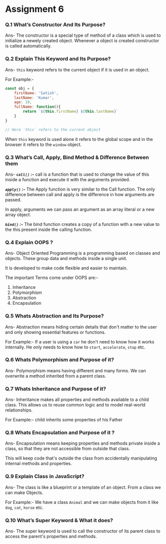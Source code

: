 # Assignment 6

### Q.1 What’s Constructor And Its Purpose?
Ans- The constructor is a special type of method of a class which is used to initialize a newely created object. Whenever a object is created constructor is called automatically.

### Q.2 Explain This Keyword and Its Purpose?
Ans- `this` keyword refers to the current object if it is used in an object.

For Example:-
```javascript
const obj = {
    firstName: 'Satish',
    lastName: 'Kumar',
    age: 19,
    fullName: function(){
        return `${this.firstName} ${this.lastName}`
    }
}

// Here `this` refers to the current object
```

When `this` keyword is used alone it refers to the global scope and in the browser it refers to the `window` object.

### Q.3 What’s Call, Apply, Bind Method & Difference Between them
Ans- ***`call()` :-*** call is a function that is used to change the value of this inside a function and execute it with the arguments provided.

***`apply()` :-*** The Apply function is very similar to the Call function. The only difference between call and apply is the difference in how arguments are passed.

In apply, arguments we can pass an argument as an array literal or a new array object.

***`bind()` :-*** The bind function creates a copy of a function with a new value to the this present inside the calling function.

### Q.4 Explain OOPS ? 
Ans- Object Oriented Programming is a programming based on classes and objects. These group data and methods inside a single unit.

It is developed to make code flexible and easier to maintain.

The important Terms come under OOPS are:-
1. Inheritance
2. Polymorphism
3. Abstraction
4. Encapsulation

### Q.5 Whats Abstraction and Its Purpose?
Ans- Abstraction means hiding certain details that don't matter to the user and only showing essential features or functions.

For Example:-
If a user is using a `car` he don't need to know how it works internally. He only needs to know how to `start`, `accelerate`, `stop` etc.

### Q.6 Whats Polymorphism and Purpose of it?
Ans- Polymorphism means having different and many forms. We can overwrite a method inherited from a parent class.

### Q.7  Whats Inheritance and Purpose of it?
Ans- Inheritance makes all properties and methods available to a child class. This allows us to reuse common logic and to model real-world relationships.

For Example:-
child inherits some properties of his Father

### Q.8 Whats Encapsulation and Purpose of it ?
Ans- Encapsulation means keeping properties and methods private inside a class, so that they are not accessible from outside that class.

This will keep code that's outside the class from accidentally manipulating internal methods and properties.

### Q.9 Explain Class in JavaScript?
Ans- The class is like a blueprint or a template of an object. From a class we can make Objects.

For Example:-
We have a class `Animal` and we can make objects from it like `dog`, `cat`, `horse` etc.

### Q.10 What’s Super Keyword & What it does?
Ans- The super keyword is used to call the constructor of its parent class to access the parent's properties and methods.





